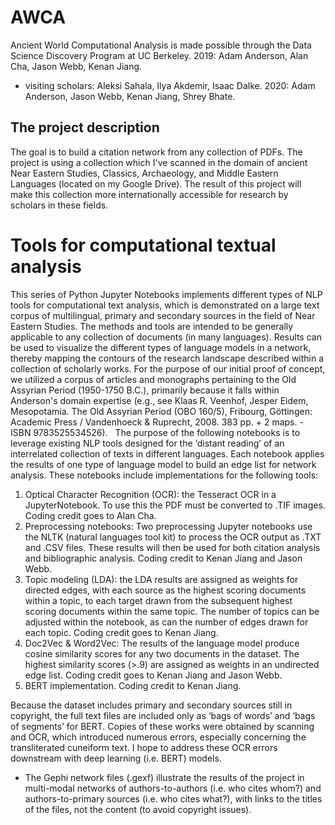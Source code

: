 # AWCA
Ancient World Computational Analysis is made possible through the Data Science Discovery Program at UC Berkeley.
2019: Adam Anderson, Alan Cha, Jason Webb, Kenan Jiang.
- visiting scholars: Aleksi Sahala, Ilya Akdemir, Isaac Dalke.
2020: Adam Anderson, Jason Webb, Kenan Jiang, Shrey Bhate.

## The project description
The goal is to build a citation network from any collection of PDFs. The project is using a collection which I've scanned in the domain of ancient Near Eastern Studies, Classics, Archaeology, and Middle Eastern Languages (located on my Google Drive). The result of this project will make this collection more internationally accessible for research by scholars in these fields.

# Tools for computational textual analysis
This series of Python Jupyter Notebooks implements different types of NLP tools for computational text analysis, which is demonstrated on a large text corpus of multilingual, primary and secondary sources in the field of Near Eastern Studies. The methods and tools are intended to be generally applicable to any collection of documents (in many languages). Results can be used to visualize the different types of language models in a network, thereby mapping the contours of the research landscape described within a collection of scholarly works. For the purpose of our initial proof of concept, we utilized a corpus of articles and monographs pertaining to the Old Assyrian Period (1950-1750 B.C.), primarily because it falls within Anderson's domain expertise (e.g., see Klaas R. Veenhof, Jesper Eidem, Mesopotamia. The Old Assyrian Period (OBO 160/5), Fribourg, Göttingen: Academic Press / Vandenhoeck & Ruprecht, 2008. 383 pp. + 2 maps. - ISBN 9783525534526).
 
The purpose of the following notebooks is to leverage existing NLP tools designed for the ‘distant reading’ of an interrelated collection of texts in different languages. Each notebook applies the results of one type of language model to build an edge list for network analysis. These notebooks include implementations for the following tools:

1. Optical Character Recognition (OCR): the Tesseract OCR in a JupyterNotebook. To use this the PDF must be converted to .TIF images. Coding credit goes to Alan Cha.
2. Preprocessing notebooks: Two preprocessing Jupyter notebooks use the NLTK (natural languages tool kit) to process the OCR output as .TXT and .CSV files. These results will then be used for both citation analysis and bibliographic analysis. Coding credit to Kenan Jiang and Jason Webb.
3. Topic modeling (LDA): the LDA results are assigned as weights for directed edges, with each source as the highest scoring documents within a topic, to each target drawn from the subsequent highest scoring documents within the same topic. The number of topics can be adjusted within the notebook, as can the number of edges drawn for each topic. Coding credit goes to Kenan Jiang.
4. Doc2Vec & Word2Vec: The results of the language model produce cosine similarity scores for any two documents in the dataset. The highest similarity scores (>.9) are assigned as weights in an undirected edge list. Coding credit goes to Kenan Jiang and Jason Webb.
5. BERT implementation. Coding credit to Kenan Jiang.

Because the dataset includes primary and secondary sources still in copyright, the full text files are included only as ‘bags of words’ and ‘bags of segments’ for BERT. Copies of these works were obtained by scanning and OCR, which introduced numerous errors, especially concerning the transliterated cuneiform text. I hope to address these OCR errors downstream with deep learning (i.e. BERT) models.

* The Gephi network files (.gexf) illustrate the results of the project in multi-modal networks of authors-to-authors (i.e. who cites whom?) and authors-to-primary sources (i.e. who cites what?), with links to the titles of the files, not the content (to avoid copyright issues). 
